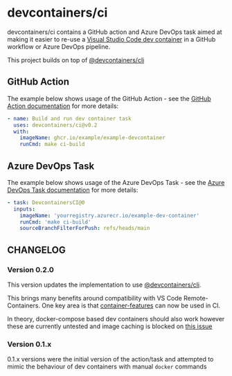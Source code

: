 # devcontainers/ci

devcontainers/ci contains a GitHub action and Azure DevOps task aimed at making it easier to re-use a [Visual Studio Code dev container](https://code.visualstudio.com/) in a GitHub workflow or Azure DevOps pipeline.

This project builds on top of [@devcontainers/cli](https://www.npmjs.com/package/@devcontainers/cli)


## GitHub Action

The example below shows usage of the GitHub Action - see the [GitHub Action documentation](./docs/github-action.md) for more details:


```yaml
- name: Build and run dev container task
  uses: devcontainers/ci@v0.2
  with:
    imageName: ghcr.io/example/example-devcontainer
    runCmd: make ci-build
```

## Azure DevOps Task

The example below shows usage of the Azure DevOps Task - see the [Azure DevOps Task documentation](./docs/azure-devops-task.md) for more details:

```yaml
- task: DevcontainersCI@0
  inputs:
    imageName: 'yourregistry.azurecr.io/example-dev-container'
    runCmd: 'make ci-build'
    sourceBranchFilterForPush: refs/heads/main
```


## CHANGELOG

### Version 0.2.0

This version updates the implementation to use [@devcontainers/cli](https://www.npmjs.com/package/@devcontainers/cli).

This brings many benefits around compatibility with VS Code Remote-Containers. One key area is that [container-features](https://code.visualstudio.com/docs/remote/containers#_dev-container-features-preview) can now be used in CI.

In theory, docker-compose based dev containers should also work however these are currently untested and image caching is blocked on [this issue](https://github.com/devcontainers/cli/issues/10)

### Version 0.1.x

0.1.x versions were the initial version of the action/task and attempted to mimic the behaviour of dev containers with manual `docker` commands